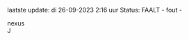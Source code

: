 laatste update: 
di 26-09-2023  2:16   uur 
Status: FAALT - fout - 
<div class="service R">nexus</div><div class="service R">J</div>
